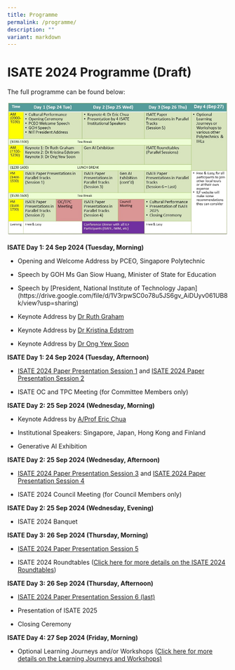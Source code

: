 ```yaml
---
title: Programme
permalink: /programme/
description: ""
variant: markdown
---
```

<h1>ISATE 2024 Programme (Draft)</h1>
<p>The full programme can be found below:</p>

![](/images/Updated_ISATE_Overall_Program_for_Web_Site_Use.jpg)


<p><strong>ISATE Day 1: 24 Sep 2024 (Tuesday, Morning)</strong>
</p>
<ul data-tight="true" class="tight">
<li>
<p>Opening and Welcome Address by PCEO, Singapore Polytechnic</p>
</li>
<li>
<p>Speech by GOH Ms Gan Siow Huang, Minister of State for Education</p>
</li>
<li>
<p>Speech by [President, National Institute of Technology Japan](https://drive.google.com/file/d/1V3rpwSC0o78u5JS6gv_AiDUyv061UB8k/view?usp=sharing)</p>
</li>
<li>
<p>Keynote Address by <a target="_blank" href="https://www.rhgraham.org/"> Dr Ruth Graham</a></p>
</li>
<li>
<p>Keynote Address by <a target="_blank" href="https://www.kth.se/profile/kristina/"> Dr Kristina Edstrom</a></p>
</li>
<li>
<p>Keynote Address by <a target="_blank" href="https://dr.ntu.edu.sg/cris/rp/rp00092/"> Dr Ong Yew Soon</a></p>
</li>
</ul>
<p><strong>ISATE Day 1: 24 Sep 2024 (Tuesday, Afternoon)</strong>
</p>
<ul data-tight="true" class="tight">
<li>
	<p><a target="_blank" href="/isate-2024-session-1/">ISATE 2024 Paper Presentation Session 1</a> and <a target="_blank" href="/isate-2024-session-2/">ISATE 2024 Paper Presentation Session 2</a></p>
</li>
<li>
<p>ISATE OC and TPC Meeting (for Committee Members only)</p>
</li>
</ul>
<p><strong>ISATE Day 2: 25 Sep 2024 (Wednesday, Morning)</strong>
</p>
<ul data-tight="true" class="tight">
<li>
<p>Keynote Address by <a target="_blank" href="https://www.singaporetech.edu.sg/directory/faculty/eric-chua/"> A/Prof Eric Chua</a></p>
</li>
<li>
<p>Institutional Speakers: Singapore, Japan, Hong Kong and Finland</p>
</li>
<li>
<p>Generative AI Exhibition</p>
</li>
</ul>
<p><strong>ISATE Day 2: 25 Sep 2024 (Wednesday, Afternoon)</strong>
</p>
<ul data-tight="true" class="tight">
<li>
	<p><a target="_blank" href="/isate-2024-session-3/">ISATE 2024 Paper Presentation Session 3</a> and <a target="_blank" href="/isate-2024-session-4/">ISATE 2024 Paper Presentation Session 4</a></p>
</li>
<li>
<p>ISATE 2024 Council Meeting (for Council Members only)</p>
</li>
</ul>
<p><strong>ISATE Day 2: 25 Sep 2024 (Wednesday, Evening)</strong>
</p>
<ul data-tight="true" class="tight">
<li>
<p>ISATE 2024 Banquet</p>
</li>
</ul>
<p><strong>ISATE Day 3: 26 Sep 2024 (Thursday, Morning)</strong>
</p>
<ul data-tight="true" class="tight">
<li>
	<p><a target="_blank" href="/isate-2024-session-5/">ISATE 2024 Paper Presentation Session 5</a></p>
</li>
<li>
<p>ISATE 2024 Roundtables (<a target="_blank" href="/roundtables-learning-journeys-and-workshops/">Click here for more details on the ISATE 2024 Roundtables</a>)</p>
</li>
</ul>
<p><strong>ISATE Day 3: 26 Sep 2024 (Thursday, Afternoon)</strong>
</p>
<ul data-tight="true" class="tight">
<li>
<p><a target="_blank" href="/isate-2024-session-6/">ISATE 2024 Paper Presentation Session 6 (last)</a></p>
</li>
<li>
<p>Presentation of ISATE 2025</p>
</li>
<li>
<p>Closing Ceremony</p>
</li>
</ul>
<p><strong>ISATE Day 4: 27 Sep 2024 (Friday, Morning)</strong>
</p>
<ul data-tight="true" class="tight">
<li>
<p>Optional Learning Journeys and/or Workshops (<a target="_blank" href="/roundtables-learning-journeys-and-workshops/">Click here for more details on the Learning Journeys and Workshops)</a></p>
</li>
</ul>
<p></p>